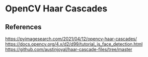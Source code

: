 # OpenCV Haar Cascades

## References
https://pyimagesearch.com/2021/04/12/opencv-haar-cascades/    
https://docs.opencv.org/4.x/d2/d99/tutorial_js_face_detection.html   
https://github.com/austinjoyal/haar-cascade-files/tree/master     


